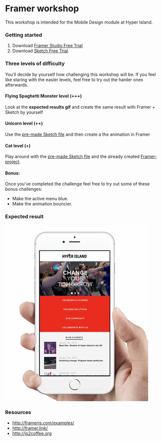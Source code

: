 # Framer workshop 
This workshop is intended for the Mobile Design module at Hyper Island.

### Getting started
1. Download [Framer Studio Free Trial](http://framerjs.com/)
2. Download [Sketch Free Trial](http://bohemiancoding.com/sketch/).

### Three levels of difficulty
You’ll decide by yourself how challenging this workshop will be. If you feel like staring with the easier levels, feel free to try out the harder ones afterwards.

#### Flying Spaghetti Monster level (+++)
Look at the **expected results gif** and create the same result with Framer + Sketch by yourself
#### Unicorn level (++)
Use the [pre-made Sketch file]() and then create a the animation  in Framer
#### Cat level (+)
Play around with the [pre-made Sketch file]() and the already created [Framer-project](). 

#### Bonus:
Once you’ve completed the challenge feel free to try out some of these bonus challenges:
* Make the active menu blue.
* Make the animation bouncier.

### Expected result
![Result](result.gif)

### Resources
* http://framerjs.com/examples/
* http://framer.link/
* http://js2coffee.org
